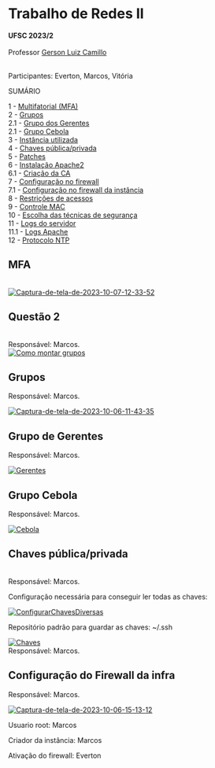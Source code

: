# Trabalho de Redes II
<b>UFSC 2023/2</b><br><br>
Professor <a href="https://github.com/glcamillo">Gerson Luiz Camillo</a><br><br>

Participantes: Everton, Marcos, Vitória

SUMÁRIO

1 - <a href="#MFA">Multifatorial (MFA)</a><br>
2 - <a href="#grupos-">Grupos </a><br>
2.1 - <a href="#grupo-de-gerentes">Grupo dos Gerentes</a><br>
2.1 - <a href="#grupo-cebola">Grupo Cebola </a><br>
3 - <a href="#instancia">Instância utilizada</a><br>
4 - <a href="#-chaves-públicaprivada">Chaves pública/privada</a><br>
5 - <a href="#patches">Patches</a><br>
6 - <a href="#apache2">Instalação Apache2</a><br>
6.1 - <a href="#ca">Criação da CA</a><br>
7 - <a href="#firewall">Configuração no firewall</a><br>
7.1 - <a href="#firewallInst">Configuração no firewall da instância</a><br>
8 - <a href="#restricoes">Restrições de acessos</a><br>
9 - <a href="#mac">Controle MAC</a><br>
10 - <a href="#tecnicas">Escolha das técnicas de segurança</a><br>
11 - <a href="#logs">Logs do servidor</a><br>
11.1 - <a href="#logsapache">Logs Apache</a><br>
12 - <a href="#NTP">Protocolo NTP</a><br>

<h2 id="MFA">MFA</h2><br>
<a href="https://ibb.co/xsBd5XJ"><img src="https://i.ibb.co/DbvTKz5/Captura-de-tela-de-2023-10-07-12-33-52.png" alt="Captura-de-tela-de-2023-10-07-12-33-52" border="0"></a>
<br>
<h2>Questão 2</h2><br>
Responsável: Marcos.<br>
<a  href="https://ibb.co/FDbrgbw"><img src="https://i.ibb.co/CH5ch57/Captura-de-tela-de-2023-10-06-11-38-18.png" alt="Como montar grupos" border="0" /></a>


<h2 id="grupos-" >Grupos </h2>
Responsável: Marcos.

<a href="https://ibb.co/SXfw41j"><img src="https://i.ibb.co/5WKhgz0/Captura-de-tela-de-2023-10-06-11-43-35.png" alt="Captura-de-tela-de-2023-10-06-11-43-35" border="0"></a>


<h2 id="grupo-de-gerentes">Grupo de Gerentes</h2>
Responsável: Marcos.

<a href="https://ibb.co/R4VQx7R"><img src="https://i.ibb.co/CsTVkWR/Captura-de-tela-de-2023-10-06-11-45-18.png" alt="Gerentes" border="0"></a>



<h2 id= "#grupo-cebola">Grupo Cebola</h2>
Responsável: Marcos.

<a href="https://ibb.co/BjcRQms"><img src="https://i.ibb.co/NptzJXY/Captura-de-tela-de-2023-10-06-11-47-12.png" alt="Cebola" border="0"></a>

<h2 id="chave-publicaprivada"> Chaves pública/privada</h2><br>
Responsável: Marcos.<br>

<p>Configuração necessária para conseguir ler todas as chaves:</p>
<a href="https://ibb.co/3kpr6K8"><img src="https://i.ibb.co/wYS0Gtb/Captura-de-tela-de-2023-10-06-16-25-54.png" alt="ConfigurarChavesDiversas" border="0"></a><br>

<p>Repositório padrão para guardar as chaves: ~/.ssh </p>
<a href="https://ibb.co/jw8V1vW"><img src="https://i.ibb.co/Ks5N3jL/Captura-de-tela-de-2023-10-06-16-22-42.png" alt="Chaves" border="0"></a><br>
Responsável: Marcos.

<h2 id= "#firewallInst"> Configuração do Firewall da infra</h2>
Responsável: Marcos.

<a href="https://ibb.co/2cRy8tR"><img src="https://i.ibb.co/xzwDmjw/Captura-de-tela-de-2023-10-06-15-13-12.png" alt="Captura-de-tela-de-2023-10-06-15-13-12" border="0"></a>

Usuario root: Marcos

Criador da instância: Marcos

Ativação do firewall: Everton
